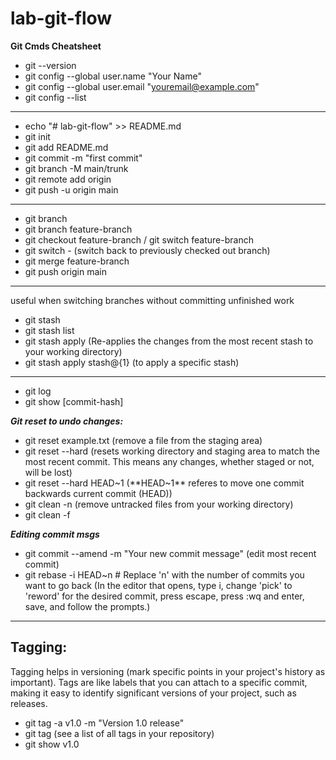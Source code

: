 # lab-git-flow

**Git Cmds Cheatsheet**
- git --version
- git config --global user.name "Your Name"
- git config --global user.email "youremail@example.com"
- git config --list

******************************************
- echo "# lab-git-flow" >> README.md
- git init
- git add README.md
- git commit -m "first commit"
- git branch -M main/trunk
- git remote add origin <here remote URL>
- git push -u origin main

********************************************
- git branch
- git branch feature-branch
- git checkout feature-branch / git switch feature-branch
- git switch - (switch back to previously checked out branch)
- git merge feature-branch
- git push origin main

********************************************
useful when switching branches without committing unfinished work
- git stash
- git stash list
- git stash apply (Re-applies the changes from the most recent stash to your working directory)
- git stash apply stash@{1} (to apply a specific stash)

********************************************
- git log
- git show [commit-hash]

***Git reset to undo changes:***
- git reset example.txt (remove a file from the staging area)
- git reset --hard (resets working directory and staging area to match the most recent commit. This means any changes, whether staged or not, will be lost)
- git reset --hard HEAD~1 (**HEAD~1** referes to move one commit backwards current commit (HEAD))
- git clean -n (remove untracked files from your working directory)
- git clean -f

***Editing commit msgs***
- git commit --amend -m "Your new commit message" (edit most recent commit)
- git rebase -i HEAD~n  # Replace 'n' with the number of commits you want to go back
(In the editor that opens, type i, change 'pick' to 'reword' for the desired commit, press escape, press :wq and enter, save, and follow the prompts.)

**********************************************
## Tagging:
Tagging helps in versioning (mark specific points in your project's history as important). Tags are like labels that you can attach to a specific commit, making it easy to identify significant versions of your project, such as releases.
- git tag -a v1.0 -m "Version 1.0 release"
- git tag (see a list of all tags in your repository)
- git show v1.0




